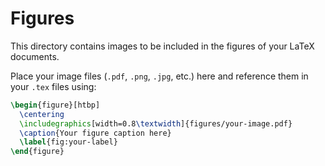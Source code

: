 # Figures

This directory contains images to be included in the figures of your LaTeX documents.

Place your image files (`.pdf`, `.png`, `.jpg`, etc.) here and reference them in your `.tex` files using:

```latex
\begin{figure}[htbp]
  \centering
  \includegraphics[width=0.8\textwidth]{figures/your-image.pdf}
  \caption{Your figure caption here}
  \label{fig:your-label}
\end{figure}
```
